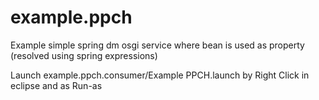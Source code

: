 # example.ppch
Example simple spring dm osgi service where bean is used as property (resolved using spring expressions)

Launch example.ppch.consumer/Example PPCH.launch by Right Click in eclipse and as Run-as

